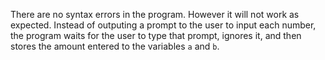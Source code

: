 There are no syntax errors in the program.
However it will not work as expected.
Instead of outputing a prompt to the user to input each number, the program waits for the user to type that prompt, ignores it, and then stores the amount entered to the variables `a` and `b`.